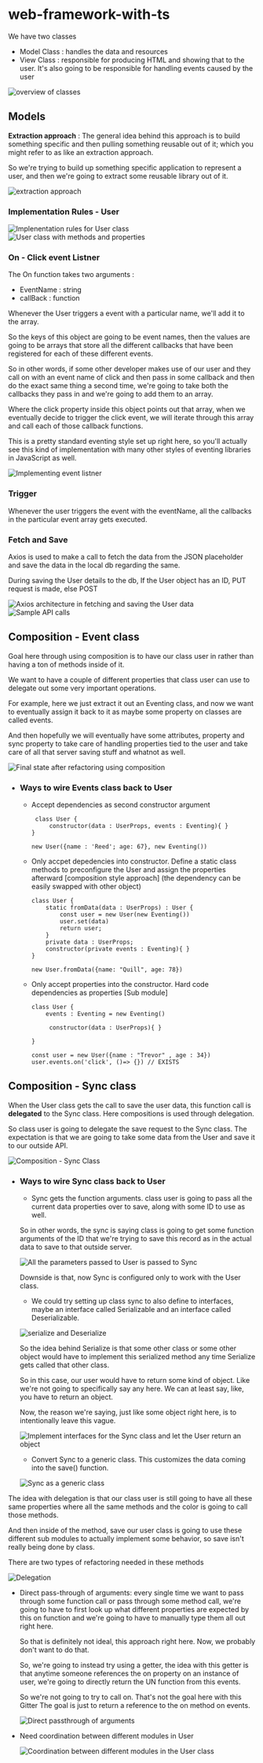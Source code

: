 # web-framework-with-ts

We have two classes

- Model Class : handles the data and resources
- View Class : responsible for producing HTML and showing that to the user. It's also going to be responsible for handling events caused by the user

![overview of classes ](notes/1.PNG)

## Models

<b>Extraction approach</b> : The general idea behind this approach is to build something specific and then pulling something reusable out of it; which you might refer to as like an extraction approach.

So we're trying to build up something specific application to represent a user, and then we're going to extract some reusable library out of it.

![extraction approach](./notes/3.PNG)

### Implementation Rules - User

![Implenentation rules for User class](./notes/2.PNG)
![User class with methods and properties](./notes/4.PNG)

### On - Click event Listner

The On function takes two arguments :

- EventName : string
- callBack : function

Whenever the User triggers a event with a particular name, we'll add it to the array.

So the keys of this object are going to be event names, then the values are going to be arrays that store all the different callbacks that have been registered for each of these different events.

So in other words, if some other developer makes use of our user and they call on with an event name of click and then pass in some callback and then do the exact same thing a second time, we're going to take both the callbacks they pass in and we're going to add them to an array.

Where the click property inside this object points out that array, when we eventually decide to trigger the click event, we will iterate through this array and call each of those callback functions.

This is a pretty standard eventing style set up right here, so you'll actually see this kind of implementation with many other styles of eventing libraries in JavaScript as well.

![Implementing event listner](./notes/6.PNG)

### Trigger

Whenever the user triggers the event with the eventName, all the callbacks in the particular event array gets executed.

### Fetch and Save

Axios is used to make a call to fetch the data from the JSON placeholder and save the data in the local db regarding the same.

During saving the User details to the db, If the User object has an ID, PUT request is made, else POST

![Axios architecture in fetching and saving the User data](./notes/7.PNG)
![Sample API calls](./notes/8.PNG)

## Composition - Event class

Goal here through using composition is to have our class user in rather than having a ton of methods inside of it.

We want to have a couple of different properties that class user can use to delegate out some very important operations.

For example, here we just extract it out an Eventing class, and now we want to eventually assign it back to it as maybe some property on classes are called events.

And then hopefully we will eventually have some attributes, property and sync property to take care of handling properties tied to the user and take care of all that server saving stuff and whatnot as well.

![Final state after refactoring using composition](./notes/9)

- ### Ways to wire Events class back to User

  - Accept dependencies as second constructor argument

    ```
     class User {
         constructor(data : UserProps, events : Eventing){ }
    }

    new User({name : 'Reed'; age: 67}, new Eventing())
    ```

  - Only accpet depedencies into constructor. Define a static class methods to preconfigure the User and assign the properties afterward [composition style approach] (the dependency can be easily swapped with other object)

    ```
    class User {
        static fromData(data : UserProps) : User {
            const user = new User(new Eventing())
            user.set(data)
            return user;
        }
        private data : UserProps;
        constructor(private events : Eventing){ }
    }

    new User.fromData({name: "Quill", age: 78})
    ```

  - Only accept properties into the constructor. Hard code dependencies as properties [Sub module]

    ```
    class User {
        events : Eventing = new Eventing()

         constructor(data : UserProps){ }

    }

    const user = new User({name : "Trevor" , age : 34})
    user.events.on('click', ()=> {}) // EXISTS
    ```

## Composition - Sync class

When the User class gets the call to save the user data, this function call is <b>delegated</b> to the Sync class. Here compositions is used through delegation.

So class user is going to delegate the save request to the Sync class. The expectation is that we are going to take some data from the User and save it to our outside API.

![Composition - Sync Class](./notes/10.PNG)

- ### Ways to wire Sync class back to User

  - Sync gets the function arguments. class user is going to pass all the current data properties over to save, along with some ID to use as well.

  So in other words, the sync is saying class is going to get some function arguments of the ID that we're trying to save this record as in the actual data to save to that outside server.

  ![All the parameters passed to User is passed to Sync](./notes/11.PNG)

  Downside is that, now Sync is configured only to work with the User class.

  - We could try setting up class sync to also define to interfaces, maybe an interface called Serializable and an interface called Deserializable.

  ![serialize and Deserialize](./notes/12.PNG)

  So the idea behind Serialize is that some other class or some other object would have to implement this
  serialized method any time Serialize gets called that other class.

  So in this case, our user would have to return some kind of object. Like we're not going to specifically say any here. We can at least say, like, you have to return an object.

  Now, the reason we're saying, just like some object right here, is to intentionally leave this vague.

  ![Implement interfaces for the Sync class and let the User return an object](./notes/13.PNG)

  - Convert Sync to a generic class. This customizes the data coming into the save() function.

  ![Sync as a generic class](./notes/14.PNG)

The idea with delegation is that our class user is still going to have all these same properties where all the same methods and the color is going to call those methods.

And then inside of the method, save our user class is going to use these different sub modules to actually implement some behavior, so save isn't really being done by class.

There are two types of refactoring needed in these methods

![Delegation](./notes/15.PNG)

- Direct pass-through of arguments:
  every single time we want to pass through some function call or pass through some method call, we're going to have to first look up what different properties are expected by this on function and we're going to have to manually type them all out right here.

  So that is definitely not ideal, this approach right here. Now, we probably don't want to do that.

  So, we're going to instead try using a getter, the idea with this getter is that anytime someone references the on property on an instance of user, we're going to directly return the UN function from this events.

  So we're not going to try to call on. That's not the goal here with this Gitter The goal is just to return a reference to the on method on events.

  ![Direct passthrough of arguments](./notes/16.PNG)

- Need coordination between different modules in User

  ![Coordination between different modules in the User class](./notes/17.PNG)

